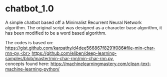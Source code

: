 # chatbot_1.0
A simple chatbot based off a Minimalist Recurrent Neural Network algorithm.  The original script was designed as a character base algorithm, it has been modified to be a word based algorithm.

The codes is based on:
https://gist.github.com/karpathy/d4dee566867f8291f086#file-min-char-rnn-py,<br>
https://github.com/eliben/deep-learning-samples/blob/master/min-char-rnn/min-char-rnn.py, <br>
concepts found here:  https://machinelearningmastery.com/clean-text-machine-learning-python/
